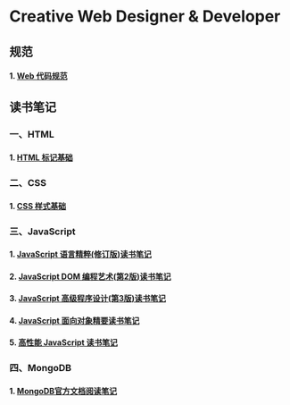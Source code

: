 # Creative Web Designer & Developer
## 规范
#### 1. [Web 代码规范](ReadingNotes/Web代码规范.md)

## 读书笔记
### 一、HTML
#### 1. [HTML 标记基础](ReadingNotes/HTML/1.HTML标记基础.md)

### 二、CSS
#### 1. [CSS 样式基础](ReadingNotes/CSS/1.CSS样式基础.md)

### 三、JavaScript
#### 1. [JavaScript 语言精粹(修订版)读书笔记](ReadingNotes/JavaScript/1.JavaScript语言精粹(修订版)读书笔记.md)
#### 2. [JavaScript DOM 编程艺术(第2版)读书笔记](ReadingNotes/JavaScript/2.JavaScriptDOM编程艺术(第2版)读书笔记.md)
#### 3. [JavaScript 高级程序设计(第3版)读书笔记](ReadingNotes/JavaScript/3.JavaScript高级程序设计(第3版)读书笔记.md)
#### 4. [JavaScript 面向对象精要读书笔记](ReadingNotes/JavaScript/4.JavaScript面向对象精要读书笔记.md)
#### 5. [高性能 JavaScript 读书笔记](ReadingNotes/JavaScript/5.高性能JavaScript读书笔记.md)

### 四、MongoDB
#### 1. [MongoDB官方文档阅读笔记](ReadingNotes/MongoDB/1.MongoDB官方文档阅读笔记.md)